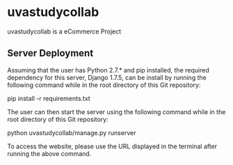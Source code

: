 # uvastudycollab

uvastudycollab is a eCommerce Project

## Server Deployment

Assuming that the user has Python 2.7.* and pip installed, the required dependency for this server, Django 1.7.5, can be install by running the following command while in the root directory of this Git repository:

pip install -r requirements.txt

The user can then start the server using the following command while in the root directory of this Git repository:

python uvastudycollab/manage.py runserver

To access the website, please use the URL displayed in the terminal after running the above command.


